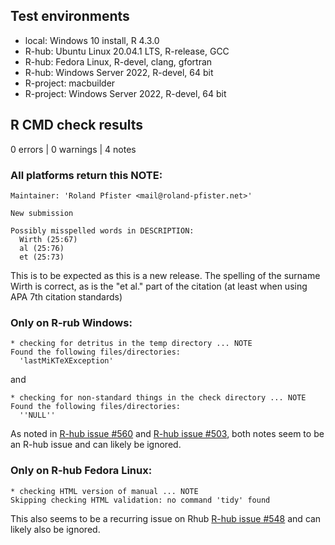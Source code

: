 ## Test environments

* local: Windows 10 install, R 4.3.0
* R-hub: Ubuntu Linux 20.04.1 LTS, R-release, GCC
* R-hub: Fedora Linux, R-devel, clang, gfortran
* R-hub: Windows Server 2022, R-devel, 64 bit
* R-project: macbuilder
* R-project: Windows Server 2022, R-devel, 64 bit



## R CMD check results

0 errors | 0 warnings | 4 notes


### All platforms return this NOTE:
```
Maintainer: 'Roland Pfister <mail@roland-pfister.net>'

New submission

Possibly misspelled words in DESCRIPTION:
  Wirth (25:67)
  al (25:76)
  et (25:73)
```
This is to be expected as this is a new release. The spelling of the surname Wirth is correct, as is the "et al." part of the citation (at least when using APA 7th citation standards)



### Only on R-rub Windows: 
```
* checking for detritus in the temp directory ... NOTE
Found the following files/directories:
  'lastMiKTeXException'
```
and 
```
* checking for non-standard things in the check directory ... NOTE
Found the following files/directories:
  ''NULL''
```
As noted in [R-hub issue #560](https://github.com/r-hub/rhub/issues/560) and [R-hub issue #503](https://github.com/r-hub/rhub/issues/503), both notes seem to be an R-hub issue and can likely be ignored. 


### Only on R-hub Fedora Linux:
```
* checking HTML version of manual ... NOTE
Skipping checking HTML validation: no command 'tidy' found
```
This also seems to be a recurring issue on Rhub [R-hub issue #548](https://github.com/r-hub/rhub/issues/548) and can likely also be ignored.
